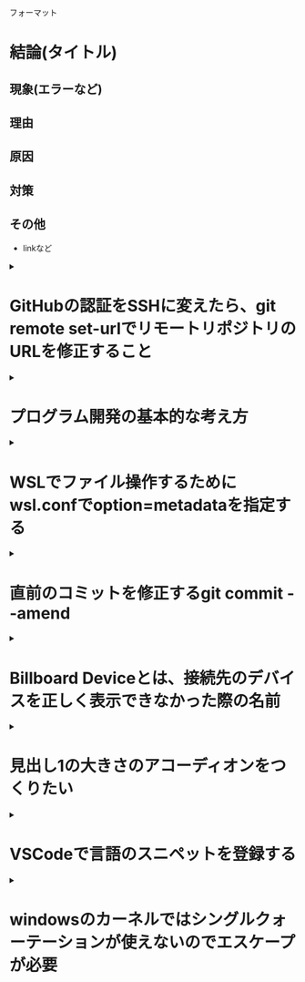 フォーマット
# 結論(タイトル)
## 現象(エラーなど)
## 理由
## 原因
## 対策
## その他
- linkなど

<details><summary>

# GitHubの認証をSSHに変えたら、git remote set-urlでリモートリポジトリのURLを修正すること

</summary><div>

## HTTPS接続からSSH接続に変更したのに、push時にUsernameとPasswordを求められた
- リモートリポジトリのurlがhttps://github.com/githubユーザ名/githubリポジトリ名.git
  - git remote -v で確認する
## URLを変更する
- '~~https://github.com/~~' → 'git@github.com'
- git remote set-url repositoryname git@github.com:ユーザ名/リポジトリ名.git
## 参考
- [GitHubでssh接続する手順~公開鍵・秘密鍵の生成から~ - Qiita](https://qiita.com/shizuma/items/2b2f873a0034839e47ce)
- [githubを二段階認証に変更後に起こるエラーの対処方法 - Qiita](https://qiita.com/sayama0402/items/670b6b650ebdd8680a0b)
</div></details>

<details><summary>

# プログラム開発の基本的な考え方

</summary><div>

## フォルダ=プログラムの機能の単位
- NPMなど、パッケージと呼ばれるものは、ソースファイルをまとめたフォルダを単位として機能を提供する。
- package.jsonがその証左
- javaならば plugin.xmlでまとめたプロジェクトか。
## フォルダ=管理の単位
- ルートディレクトリに`git init`することで、フォルダの変更履歴をまとめて管理できる
- 同様に`code .`でまとまった編集を行う
</div></details>

<details><summary>

# WSLでファイル操作するためにwsl.confでoption=metadataを指定する

</summary><div>

## 通常、WSLからはマウントしたファイルを操作できない?
1. WSL(Linux)ではファイルの読み込み(r)、書き込み(w)、実行(x)の3つをまとめてパーミッションと呼び、ファイルにmetadataとして関連付けて管理している
    - cf) パーミッション関連のコマンド
      - `ls`: 先頭にファイルのパーミッションが表示される(rwxrwxrwx ファイル)
      - `cmod`: ファイルのパーミッション変更
      - `umask`: 初期パーミッションの設定。引数なしで確認可
    - パーミッションの読み方
      - **755**: 数字は 「1-読み込み可」「2-書き込み可」「4-実行可」の足し算。 並びは対象。順に所有者、グループ、その他
      - **rwxr-xr-x**: read write x(実行)。3桁区切りで対象
1. WSLは「VolFs」と「DrvFs」という2つのファイルシステムを合わせて運用している
    - VolFs: WSL内部を管理
    - DrvFs: WSL外部を管理
1. DrvFsにはこのパーミッションの設定を持ち込めず、ウィンドウズ側のパーミッション(一般に「ファイルへのアクセス権」。パーミッションはLinux用語)が適用されるが、ここで基本的にはじかれるらしい。
1. マウント時にmetadetaオプションをつけてパーミッションの設定を保存できるようにする必要がある
## 結局どうすればいいのか
- /etc/wsl.confに設定を書き込む。/etc/wsl.confがなければ作って書き込む。

```
$ sudo tee /etc/wsl.conf << EOF >/dev/null
[automount]
options = "metadata"
EOF
```
- windowsとwslを再起動する
## 参考
- [WSL でマウントしたファイルシステムでもパーミッションを扱えるようにする - らくがきちょう](https://sig9.hatenablog.com/entry/2020/02/19/000000)
- [umaskコマンドについて詳しくまとめました 【Linuxコマンド集】](https://eng-entrance.com/linux-command-umask)
- [デフォルトのパーミッション設定： umask | 知識の箱](http://www.rivhiro-weather.com/knowledge/?p=168)
</div></details>

<details><summary>

# 直前のコミットを修正するgit commit --amend

</summary><div>

そのまんま。
## 使いどころ
- 一部のファイルをaddし忘れたとき
- コミットメッセージを変更したいとき
## ※リモートにpushした後に--amendしてはいけない!!
リモートとの整合性が失われてしまうため
## 参考
- [git commit --amend で，ちょっとしたミスをしれっと直す - すこしふしぎ．](http://ism1000ch.hatenablog.com/entry/2014/03/26/190939)
</div></details>

<details><summary>

# Billboard Deviceとは、接続先のデバイスを正しく表示できなかった際の名前

</summary><div>

## USB Type-Cで追加された機能に関係したもの
- USB Type-C(端子の規格) + USB3.1(通信の規格)で新しく追加された機能「USB PD」「Alternate Mode」
- 「USB PD」 : 電源の規格。電源通信用の通信線を設けることで、最適化された電力のやり取りが可能になった
- 「Aleternate Mode」 : USB Type-Cで追加された通信線を**USB以外の通信に使ってよい**という機能。これを利用することで、USB(Type-C)を映像出力等に利用できるようになった
## 本題
- Billboard Deviceは、接続先のデバイスが「Alternate Mode」に対応していないときに接続先となり、その旨を通知する機能を持つ
- 「Aleternate Mode」に対応しているのは現状「DesignPort」「Thunderbolt3」くらい
## ではなぜUSB Type-C ←→ HDMI の変換ケーブルが売られているのか、そしてちゃんと機能するのか
宿題
## 調べた背景
1. HP ENVY x360をモニタにつないだらスリープから復帰しなくなるエラーが起きるようになった。  
1. 通知領域を見ると「Billboard Device」なる見たことのないデバイスがつながっている。
1. こいつが怪しい。
1. デバイスマネージャでモニタとして検出されていたデバイスのドライバを見ると以下の2つ。
    - 汎用PnPモニター
    - AMD High Definition Audio Device
1. 下はいらんやろ。余計なことしてそうだし。無効化！
1. なおった。
1. 「2. 3.」の過程はいらなかったけどせっかくだからまとめておこう。
## 参考
- [Type-Cデバイスのユーザー通知 ─ Billboardとは？ - Technical Direct](http://www.technical-direct.com/jp/typec_billboard/)
- [USB Type-Cの機能やオルタネートモードを「わかりやすく」解説してみる - シュウジマブログ](https://www.shujima.work/entry/2018/12/08/011441)  
## その後
- スリープ後はシャットダウン。復帰しなくなるよりはましだが。。。  
- 上述のAMD High Definition Audio Deviceが表示されなくなった。
- Bluetoothとの相性も悪し。
</div></details>

<details><summary>

# 見出し1の大きさのアコーディオンをつくりたい

</summary><div>

## サンプル
- aaa
  - bbb
1. 1
1. 2
  1. 2-1
  1. 2-2
1. 3

``` cmd
$ echo コマンドとか
```
---
## 書き方

\<details>\<summary>

\# ↑↓一行開けなければいけない。そもそも▼が上にずれる

\</summary>\<div>

\## 

\</div>\</details>
***
- 「素早く構造化した文章がかける」というmarkdownの長所丸つぶれ
- 長々と下に続けるべきではない?
  - 目次を作るのは一つの手
- __tilの整理術__
</div></details>



<details><summary>

# VSCodeで言語のスニペットを登録する
</summary><div>

ここではmarkdownにアコーディオン作成のスニペット追加する手順を例にする
## markdown.jsonの作成
- ファイル→ユーザー設定→ユーザースニペット→markdownで検索
- markdown.jsonが開かれるので、以下の記述を追加する。
```json
"accordion": {                    #スニペット名
  "prefix": "accordion",          #prefix 呼び出すための文字列
  "body": ["<details><summary>",  #body 呼び出される文字列
  "",                             #レイアウト崩れ防止のための空行。任意。
  "$1",                           #'$1'を記述した場所にカーソル位置を指定可能
  "</summary><div>",
  "",                             #レイアウト崩れ防止のための空行。ほぼ必須
  "$2",                           #カーソル位置は複数指定可能。Tabキーで次へ移動
  "</div></details>",
  ]
},                                #複数登録はカンマ区切りで。jsonだもの
```

## settings.jsonの編集
デフォルトではmarkdownファイルの編集時にスニペットが使えない設定になっているため、  
settings.jsonに以下の記述を追加する
```json
"[markdown]": {
    "editor.wordWrap": "on",            #折り返しをするか。デフォルトでon
    "editor.quickSuggestions": true,    #ここがデフォルトでfalseになっているためスニペットが使えない
    "editor.snippetSuggestions": "top", #お好み。スニペットが候補ボックスのどこに表示されるか。多分不要
    "editor.suggest.showWords": false,  #お好み。falseにしないとファイル内のテキストを勝手に拾ってきてサジェストしてくるのでうっとうしい
},
```
- settings.jsonで"markdown"と入力するといい感じに補完してくれる
</div></details>

<details><summary>

# windowsのカーネルではシングルクォーテーションが使えないのでエスケープが必要
</summary><div>

## powershellからcurlコマンドでJSONデータをポストしようとしたところ、下記エラーメッセージが返された。JSONの形式がおかしいらしい

> message": "Bad credentials", "documentation_url": "https://docs.github.com/rest"

## 対策  
エスケープ文字を使いダブルクォーテーションを記述する
``` powershell
-d '"{\"query\": \"hogehoge\"}"'
```  

## 失敗した対策
- `ConvertTo-Json` コマンドで作成したJSONオブジェクトをPOSTする
``` powershell
 -d (@{"query"="hogehoge"} | ConvertTo-Json) 
```

- 下記リンクにある外側をダブルクォーテーション、内側をシングルクォーテーションにする方法
``` powershell
 -d "{'query': 'hogehoge'}"
```

## 未検証の対策  
- Invoke-RestMethod (powershell版curl)でPOSTする

## 参考
- [PowerShell でcurlを使いたい。JSONをエスケープせずに。 - Qiita](https://qiita.com/aoriso/items/a735f95e771f00825b3e)
- [Invoke-RestMethod(PowerShell版のcUrl)でJsonをPOSTする - 明日の16時](https://itsumoonazicode.hatenablog.com/entry/20180827/1535298452)

</div></details>